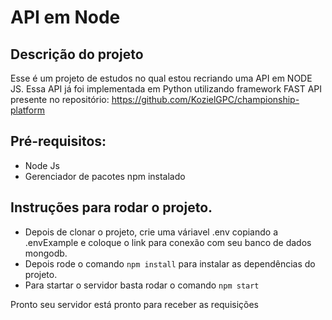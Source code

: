# API em Node

## Descrição do projeto
Esse é um projeto de estudos no qual estou recriando uma API em NODE JS. Essa API já foi implementada em Python utilizando framework FAST API presente no repositório: https://github.com/KozielGPC/championship-platform

## Pré-requisitos:
- Node Js
- Gerenciador de pacotes npm instalado

## Instruções para rodar o projeto.
- Depois de clonar o projeto, crie uma váriavel .env copiando a .envExample e coloque o link para conexão com seu banco de dados mongodb.
- Depois rode o comando `npm install` para instalar as dependências do projeto.
- Para startar o servidor basta rodar o comando `npm start`

Pronto seu servidor está pronto para receber as requisições

